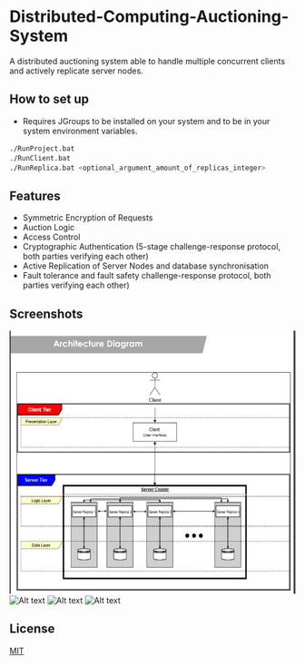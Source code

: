 # Distributed-Computing-Auctioning-System
A distributed auctioning system able to handle multiple concurrent clients and actively replicate server nodes.

## How to set up 

- Requires JGroups to be installed on your system and to be in your system environment variables.

```bash
./RunProject.bat
./RunClient.bat
./RunReplica.bat <optional_argument_amount_of_replicas_integer>

```

## Features

- Symmetric Encryption of Requests
- Auction Logic
- Access Control
- Cryptographic Authentication (5-stage challenge-response protocol, both parties verifying each other)
- Active Replication of Server Nodes and database synchronisation
- Fault tolerance and fault safety challenge-response protocol, both parties verifying each other) 



## Screenshots 

![Alt text](https://github.com/Paris778/Distributed-Computing-Auctioning-System/blob/main/scrnShots/Capture.JPG "Title")
![Alt text](https://github.com/Paris778/Distributed-Computing-Auctioning-System/blob/main/scrnShots/Capture2.JPG"Title")
![Alt text](https://github.com/Paris778/Distributed-Computing-Auctioning-System/blob/main/scrnShots/Capture3.JPG"Title")
![Alt text](https://github.com/Paris778/Distributed-Computing-Auctioning-System/blob/main/scrnShots/Capture4.JPG"Title")


## License
[MIT](https://choosealicense.com/licenses/mit/)
